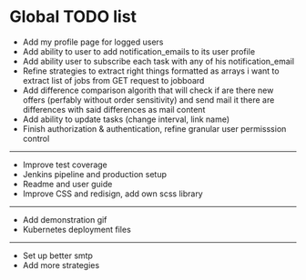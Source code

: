 # Global TODO list

- Add my profile page for logged users
- Add ability to user to add notification_emails to its user profile
- Add ability user to subscribe each task with any of his notification_email
- Refine strategies to extract right things formatted as arrays i want to extract list of jobs from GET request to jobboard
- Add difference comparison algorith that will check if are there new offers (perfably without order sensitivity) and send mail it there are differences with said differences as mail content
- Add ability to update tasks (change interval, link name)
- Finish authorization & authentication, refine granular user permisssion control

---

- Improve test coverage
- Jenkins pipeline and production setup
- Readme and user guide
- Improve CSS and redisign, add own scss library

---

- Add demonstration gif
- Kubernetes deployment files

---

- Set up better smtp
- Add more strategies
